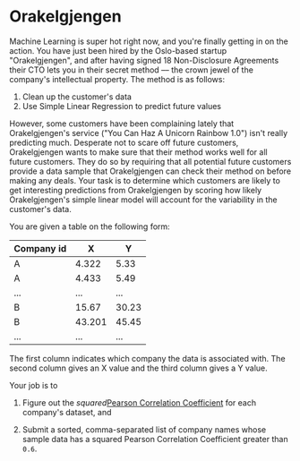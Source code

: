 # Orakelgjengen

Machine Learning is super hot right now, and you're finally getting in on
the action. You have just been hired by the Oslo-based startup "Orakelgjengen",
and after having signed 18 Non-Disclosure Agreements their CTO lets you in
their secret method –– the crown jewel of the company's intellectual property.
The method is as follows:

1. Clean up the customer's data
2. Use Simple Linear Regression to predict future values

However, some customers have been complaining lately that
Orakelgjengen's service ("You Can Haz A Unicorn Rainbow 1.0") isn't
really predicting much. Desperate not to scare off future customers,
Orakelgjengen wants to make sure that their method works well for all
future customers. They do so by requiring that all potential future
customers provide a data sample that Orakelgjengen can check their
method on before making any deals. Your task is to determine which
customers are likely to get interesting predictions from Orakelgjengen
by scoring how likely Orakelgjengen's simple linear model will account for
the variability in the customer's data.

You are given a table on the following form:

| Company id | X      | Y     |
|------------|--------|-------|
| A          | 4.322  | 5.33  |
| A          | 4.433  | 5.49  |
| ...        | ...    | ...   |
| B          | 15.67  | 30.23 |
| B          | 43.201 | 45.45 |
| ...        | ...    | ...   |

The first column indicates which company the data is associated with.
The second column gives an X value and the third column gives a Y value.

Your job is to

1. Figure out the *squared*[Pearson Correlation Coefficient](https://en.wikipedia.org/wiki/Pearson_correlation_coefficient) for each company's dataset, and

2. Submit a sorted, comma-separated list of company names whose sample data has a squared Pearson Correlation Coefficient greater than `0.6`.
